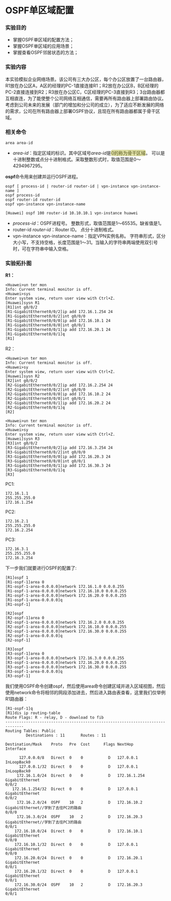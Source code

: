 # OSPF单区域配置

### 实验目的

- 掌握OSPF单区域的配置方法；
- 掌握OSPF单区域的应用场景；
- 掌握查看OSPF邻居状态的方法；

### 实验内容

本实验模拟企业网络场景。该公司有三大办公区，每个办公区放置了一台路由器，R1放在办公区A，A区的经理的PC-1直接连接R1；R2放在办公区B，B区经理的PC-2直接连接到R2；R3放在办公区C，C区经理的PC-3直接到R3；3台路由器都互相直连，为了能使整个公司网络互相通信，需要再所有路由器上部署路由协议。考虑到公司未来的发展（部门的增加和分公司的成立），为了适应不断发展的网络的需求，公司在所有路由器上部署OSPF协议，且现在所有路由器都属于骨干区域。

### 相关命令

```yacas
area area-id
```

- *area-id*：指定区域的标识。其中区域号*area-id*是<span style="background:#dfdfa7; color:#55551c;border:dashed 1px #bfbf60;border-radius:5px;padding:0">0的称为骨干区域</span>。 可以是十进制整数或点分十进制格式。采取整数形式时，取值范围是0～4294967295。 

**ospf**命令用来创建并运行OSPF进程。

```yacas
ospf [ process-id | router-id router-id | vpn-instance vpn-instance-name ] 
ospf process-id
ospf router-id router-id
ospf vpn-instance vpn-instance-name

[Huawei] ospf 100 router-id 10.10.10.1 vpn-instance huawei
```

- *process-id*：OSPF进程号。 整数形式，取值范围是1～65535。缺省值是1。 
- router-id *router-id*：Router ID。 点分十进制格式。 
- vpn-instance vpn-instance-name：指定VPN实例名称。 字符串形式，区分大小写，不支持空格，长度范围是1～31。当输入的字符串两端使用双引号时，可在字符串中输入空格。 

### 实验拓扑图

**R1：**

```yacas
<Huawei>un ter mon
Info: Current terminal monitor is off.
<Huawei>sys
Enter system view, return user view with Ctrl+Z.
[Huawei]sysn R1
[R1]int g0/0/2
[R1-GigabitEthernet0/0/2]ip add 172.16.1.254 24
[R1-GigabitEthernet0/0/2]int g0/0/0
[R1-GigabitEthernet0/0/0]ip add 172.16.10.1 24
[R1-GigabitEthernet0/0/0]int g0/0/1
[R1-GigabitEthernet0/0/1]ip add 172.16.20.1 24
[R1-GigabitEthernet0/0/1]q
[R1]
```

R2：

```
<Huawei>un ter mon
Info: Current terminal monitor is off.
<Huawei>sy
Enter system view, return user view with Ctrl+Z.
[Huawei]sysn R2
[R2]int g0/0/2
[R2-GigabitEthernet0/0/2]ip add 172.16.2.254 24
[R2-GigabitEthernet0/0/2]int g0/0/0
[R2-GigabitEthernet0/0/0]ip add 172.16.10.2 24
[R2-GigabitEthernet0/0/0]int g0/0/1
[R2-GigabitEthernet0/0/1]ip add 172.16.20.2 24
[R2-GigabitEthernet0/0/1]q
[R2]
```



```
<Huawei>un ter mon
Info: Current terminal monitor is off.
<Huawei>sy
Enter system view, return user view with Ctrl+Z.
[Huawei]sysn R3
[R3]int g0/0/2
[R3-GigabitEthernet0/0/2]ip add 172.16.3.254 24
[R3-GigabitEthernet0/0/2]int g0/0/0
[R3-GigabitEthernet0/0/0]ip add 172.16.20.3 24
[R3-GigabitEthernet0/0/0]int g0/0/1
[R3-GigabitEthernet0/0/1]ip add 172.16.30.3 24
[R3-GigabitEthernet0/0/1]q
[R3]
```

PC1:

```
172.16.1.1
255.255.255.0
172.16.1.254
```

PC2:

```
172.16.2.1
255.255.255.0
172.16.2.254
```

PC3:

```
172.16.3.1
255.255.255.0
172.16.3.254
```

下一步我们就要进行OSPF的配置了:

```
[R1]ospf 1
[R1-ospf-1]area 0
[R1-ospf-1-area-0.0.0.0]network 172.16.1.0 0.0.0.255
[R1-ospf-1-area-0.0.0.0]network 172.16.10.0 0.0.0.255
[R1-ospf-1-area-0.0.0.0]network 172.16.20.0 0.0.0.255
[R1-ospf-1-area-0.0.0.0]q
[R1-ospf-1]
```

```
[R2]ospf
[R2-ospf-1]area 0
[R2-ospf-1-area-0.0.0.0]network 172.16.2.0 0.0.0.255
[R2-ospf-1-area-0.0.0.0]network 172.16.10.0 0.0.0.255
[R2-ospf-1-area-0.0.0.0]network 172.16.30.0 0.0.0.255
[R2-ospf-1-area-0.0.0.0]q
[R2-ospf-1]
```

```yacas
[R3]ospf
[R3-ospf-1]area 0
[R3-ospf-1-area-0.0.0.0]network 172.16.3.0 0.0.0.255
[R3-ospf-1-area-0.0.0.0]network 172.16.20.0 0.0.0.255
[R3-ospf-1-area-0.0.0.0]network 172.16.30.0 0.0.0.255
[R3-ospf-1-area-0.0.0.0]q
[R3-ospf-1]
```

我们使用OSPF命令创建ospf，然后使用area命令创建区域并进入区域视图，然后使用network命令将相邻的网段添加进去，然后进入路由表查看，这里我们仅举例R1路由器：

```yacas
[R1-ospf-1]q
[R1]dis ip routing-table
Route Flags: R - relay, D - download to fib
------------------------------------------------------------------------------
Routing Tables: Public
         Destinations : 11       Routes : 11       

Destination/Mask    Proto   Pre  Cost      Flags NextHop         Interface

      127.0.0.0/8   Direct  0    0           D   127.0.0.1       InLoopBack0
      127.0.0.1/32  Direct  0    0           D   127.0.0.1       InLoopBack0
     172.16.1.0/24  Direct  0    0           D   172.16.1.254    GigabitEthernet
0/0/2
   172.16.1.254/32  Direct  0    0           D   127.0.0.1       GigabitEthernet
0/0/2
     172.16.2.0/24  OSPF    10   2           D   172.16.10.2     GigabitEthernet//学到了去往PC2的路由
0/0/0
     172.16.3.0/24  OSPF    10   2           D   172.16.20.3     GigabitEthernet//学到了去往PC3的路由
0/0/1
    172.16.10.0/24  Direct  0    0           D   172.16.10.1     GigabitEthernet
0/0/0
    172.16.10.1/32  Direct  0    0           D   127.0.0.1       GigabitEthernet
0/0/0
    172.16.20.0/24  Direct  0    0           D   172.16.20.1     GigabitEthernet
0/0/1
    172.16.20.1/32  Direct  0    0           D   127.0.0.1       GigabitEthernet
0/0/1
    172.16.30.0/24  OSPF    10   2           D   172.16.20.3     GigabitEthernet
0/0/1


```

